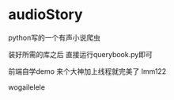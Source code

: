 # audioStory
python写的一个有声小说爬虫

装好所需的库之后  直接运行querybook.py即可

前端自学demo  来个大神加上线程就完美了
lmm122


wogailelele
